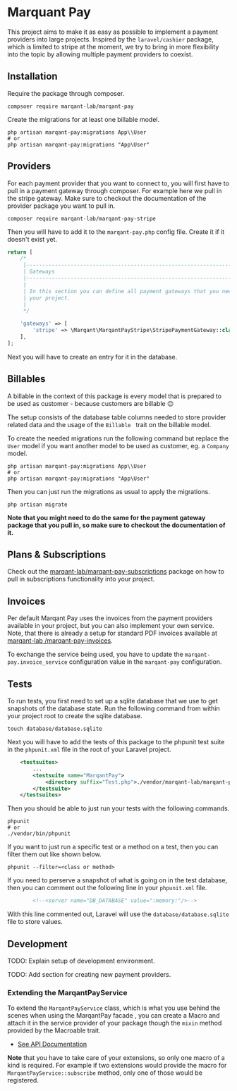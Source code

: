 # Marquant Pay

This project aims to make it as easy as possible to implement a payment providers into large projects. Inspired by the
 `laravel/cashier` package, which is limited to stripe at the moment, we try to bring in more flexibility into the
  topic by allowing multiple payment providers to coexist.
  
## Installation

Require the package through composer.

```shell script
compsoer require marqant-lab/marqant-pay
```

Create the migrations for at least one billable model.

```shell script
php artisan marqant-pay:migrations App\\User
# or
php artisan marqant-pay:migrations "App\User"
```

## Providers

For each payment provider that you want to connect to, you will first have to pull in a payment gateway through
 composer. For example here we pull in the stripe gateway. Make sure to checkout the documentation of the provider
 package you want to pull in.

```shell script
composer require marqant-lab/marqant-pay-stripe
```

Then you will have to add it to the `marqant-pay.php` config file. Create it if it doesn't exist yet.

```php
return [
    /*
     |--------------------------------------------------------------------------
     | Gateways
     |--------------------------------------------------------------------------
     |
     | In this section you can define all payment gateways that you need for
     | your project.
     |
     */

    'gateways' => [
        'stripe' => \Marqant\MarqantPayStripe\StripePaymentGateway::class,
    ],
];
```

Next you will have to create an entry for it in the database.

## Billables

A billable in the context of this package is every model that is prepared to be used as customer - because customers
 are billable 😉

The setup consists of the database table columns needed to store provider related data and the usage of the `Billable
` trait on the billable model.

To create the needed migrations run the following command but replace the `User` model if you want another model to
 be used as customer, eg. a `Company` model.

```shell script
php artisan marqant-pay:migrations App\\User
# or
php artisan marqant-pay:migrations "App\User"
```

Then you can just run the migrations as usual to apply the migrations.

```shell script
php artisan migrate
```

**Note that you might need to do the same for the payment gateway package that you pull in, so make sure to checkout the
 documentation of it.**

## Plans & Subscriptions

Check out the [marqant-lab/marqant-pay-subscriptions](https://github.com/marqant-lab/marqant-pay-subscriptions
) package on how to pull in subscriptions functionality into your project.

## Invoices

Per default Marqant Pay uses the invoices from the payment providers available in your project, but you can also
 implement your own service. Note, that there is already a setup for standard PDF invoices available at [marqant-lab
 /marqant-pay-invoices](https://github.com/marqant-lab/marqant-pay-invoices).
 
To exchange the service being used, you have to update the `marqant-pay.invoice_service` configuration value in the
 `marqant-pay` configuration.

## Tests

To run tests, you first need to set up a sqlite database that we use to get snapshots of the database state. Run the
 following command from within your project root to create the sqlite database.
 
```shell script
touch database/database.sqlite
```

Next you will have to add the tests of this package to the phpunit test suite in the `phpunit.xml` file in the root
 of your Laravel project.
 
```xml
    <testsuites>
        ...
        <testsuite name="MarqantPay">
            <directory suffix="Test.php">./vendor/marqant-lab/marqant-pay/tests</directory>
        </testsuite>
    </testsuites>
```

Then you should be able to just run your tests with the following commands.

```shell script
phpunit
# or
./vendor/bin/phpunit
```

If you want to just run a specific test or a method on a test, then you can filter them out like shown below.

```shell script
phpunit --filter=<class or method>
```

If you need to perserve a snapshot of what is going on in the test database, then you can comment out the following
 line in your `phpunit.xml` file.

```xml
        <!--<server name="DB_DATABASE" value=":memory:"/>-->
```

With this line commented out, Laravel will use the `database/database.sqlite` file to store values.

## Development

TODO: Explain setup of development environment.

TODO: Add section for creating new payment providers.

### Extending the MarqantPayService

To extend the `MarqantPayService` class, which is what you use behind the scenes when using the MarqantPay facade
, you can create a Macro and attach it in the service provider of your package though the `mixin` method provided by
 the Macroable trait.
 
* [See API Documentation](https://laravel.com/api/7.x/Illuminate/Support/Traits/Macroable.html)

**Note** that you have to take care of your extensions, so only one macro of a kind is required. For example if two
 extensions would provide the macro for `MarqantPayService::subscribe` method, only one of those would be registered.
